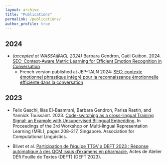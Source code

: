 ```yaml
---
layout: archive
title: "Publications"
permalink: /publications/
author_profile: true
---
```


## 2024

- *(accepted at WASSA@ACL 2024)* Barbara Gendron, Gaël Guibon. 2024. [SEC: Context-Aware Metric Learning for Efficient Emotion Recognition in Conversation](https://B-Gendron.github.io/publications/publications-3/) 
    - French version published at JEP-TALN 2024: [SEC: contexte émotionnel phrastique intégré pour la reconnaissance émotionnelle efficiente dans la conversation](https://B-Gendron.github.io/publications/publications-4/)

## 2023

- Felix Gaschi, Ilias El-Baamrani, Barbara Gendron, Parisa Rastin, and Yannick Toussaint. 2023. [Code-switching as a cross-lingual Training Signal: an Example with Unsupervised Bilingual Embedding.](https://B-Gendron.github.io/publications/publications-2/) In Proceedings of the 3rd Workshop on Multi-lingual Representation Learning (MRL), pages 208–217, Singapore. Association for Computational Linguistics.

<!-- <span style="color:darkblue">*Keywords: code-switching, word embeddings, multilingual alignment, unsupervised mapping.* </span> -->

- Blivet et al. [Participation de l’équipe TTGV à DEFT 2023 : Réponse automatique à des QCM issus d’examens en pharmacie.](https://B-Gendron.github.io/publications/publications-1/) Actes de Atelier DÉfi Fouille de Textes (DEFT) (DEFT’2023).
    <!-- <form action="http://talnarchives.atala.org/ateliers/2023/DEFT/480090.pdf" method="get" target="_blank"><button type="submit">PDF</button> <form action="https://B-Gendron.github.io/files/ref_deft.txt" method="get" target="_blank"><button type="submit">Cite</button> <form action="http://talnarchives.atala.org/ateliers/2023/DEFT/480090.html" method="get" target="_blank"><button type="submit">Abstract</button></form></form></form> -->
